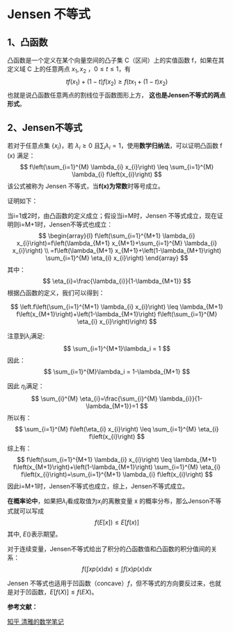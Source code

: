 # Jensen 不等式

## 1、凸函数

凸函数是一个定义在某个向量空间的凸子集 C（区间）上的实值函数 f，如果在其定义域 C 上的任意两点 $x_1,x_2$ ，$0\leq t \leq 1$，有
$$
t f\left(x_{1}\right)+(1-t) f\left(x_{2}\right) \geq f\left(t x_{1}+(1-t) x_{2}\right)
$$
也就是说凸函数任意两点的割线位于函数图形上方， **这也是Jensen不等式的两点形式**。

## 2、Jensen不等式

若对于任意点集 $\{x_i\}$，若 $\lambda_{i} \geq 0$ 且$\sum_{i} \lambda_{i}=1$，使用**数学归纳法**，可以证明凸函数 f (x) 满足：
$$
f\left(\sum_{i=1}^{M} \lambda_{i} x_{i}\right) \leq \sum_{i=1}^{M} \lambda_{i} f\left(x_{i}\right)
$$
该公式被称为 Jensen 不等式，当**f(x)为常数**时等号成立。

证明如下：

当i=1或2时，由凸函数的定义成立；假设当i=M时，Jensen 不等式成立，现在证明则i=M+1时，Jensen不等式也成立：
$$
\begin{array}{l}
f\left(\sum_{i=1}^{M+1} \lambda_{i} x_{i}\right)=f\left(\lambda_{M+1} x_{M+1}+\sum_{i=1}^{M} \lambda_{i} x_{i}\right) \\
=f\left(\lambda_{M+1} x_{M+1}+\left(1-\lambda_{M+1}\right) \sum_{i=1}^{M} \eta_{i} x_{i}\right)
\end{array}
$$
其中：
$$
\eta_{i}=\frac{\lambda_{i}}{1-\lambda_{M+1}}
$$
根据凸函数的定义，我们可以得到：

$$
\left.f\left(\sum_{i=1}^{M+1} \lambda_{i} x_{i}\right) \leq \lambda_{M+1} f\left(x_{M+1}\right)+\left(1-\lambda_{M+1}\right) f\left(\sum_{i=1}^{M} \eta_{i} x_{i}\right)\right)
$$

注意到$\lambda_i$满足:
$$
\sum_{i=1}^{M+1}\lambda_i  = 1
$$
因此：
$$
\sum_{i=1}^{M}\lambda_i  = 1-\lambda_{M+1}
$$

因此 $\eta_i$满足：
$$
\sum_{i}^{M} \eta_{i}=\frac{\sum_{i}^{M} \lambda_{i}}{1-\lambda_{M+1}}=1
$$
所以有：
$$
\sum_{i=1}^{M} f\left(\eta_{i} x_{i}\right) \leq \sum_{i=1}^{M} \eta_{i} f\left(x_{i}\right)
$$
综上有：
$$
f\left(\sum_{i=1}^{M+1} \lambda_{i} x_{i}\right) \leq \lambda_{M+1} f\left(x_{M+1}\right)+\left(1-\lambda_{M+1}\right) \sum_{i=1}^{M} \eta_{i} f\left(x_{i}\right)=\sum_{i=1}^{M+1} \lambda_{i} f\left(x_{i}\right)
$$
因此i=M+1时，Jensen不等式也成立，综上，Jensen不等式成立。

**在概率论中**，如果把$\lambda_i$看成取值为$x_i$的离散变量 x 的概率分布，那么Jenson不等式就可以写成\
$$
f\left(E[x] \right) \leq E[f\left(x\right)]
$$
其中, $E()$表示期望。

对于连续变量，Jensen不等式给出了积分的凸函数值和凸函数的积分值间的关系：
$$
f\left(\int x p(x) d x\right) \leq \int f(x) p(x) d x
$$

Jensen 不等式也适用于凹函数（concave）$f$，但不等式的方向要反过来，也就是对于凹函数，$E[f(X)] \le f(EX)$。

**参考文献：**

[知乎 清雅的数学笔记](https://zhuanlan.zhihu.com/p/39315786#:~:text=Jensen%E4%B8%8D%E7%AD%89%E5%BC%8F%EF%BC%88Jensen%27s%20inequality%EF%BC%89%E6%98%AF%E4%BB%A5%E4%B8%B9%E9%BA%A6%E6%95%B0%E5%AD%A6%E5%AE%B6Johan,Jensen%E5%91%BD%E5%90%8D%E7%9A%84%EF%BC%8C%E5%AE%83%E5%9C%A8%E6%A6%82%E7%8E%87%E8%AE%BA%E3%80%81%E6%9C%BA%E5%99%A8%E5%AD%A6%E4%B9%A0%E3%80%81%E6%B5%8B%E5%BA%A6%E8%AE%BA%E3%80%81%E7%BB%9F%E8%AE%A1%E7%89%A9%E7%90%86%E7%AD%89%E9%A2%86%E5%9F%9F%E9%83%BD%E6%9C%89%E7%9B%B8%E5%85%B3%E5%BA%94%E7%94%A8%E3%80%82%20%E5%9C%A8%E6%9C%BA%E5%99%A8%E5%AD%A6%E4%B9%A0%E9%A2%86%E5%9F%9F%EF%BC%8C%E6%88%91%E7%9B%AE%E5%89%8D%E6%8E%A5%E8%A7%A6%E5%88%B0%E7%9A%84%E6%98%AF%E7%94%A8Jensen%E4%B8%8D%E7%AD%89%E5%BC%8F%E7%94%A8%E6%9D%A5%E8%AF%81%E6%98%8EKL%E6%95%A3%E5%BA%A6%E5%A4%A7%E4%BA%8E%E7%AD%89%E4%BA%8E0%20%EF%BC%88%E4%BB%A5%E5%90%8E%E5%86%99%E4%B8%80%E7%AF%87%E6%96%87%E7%AB%A0%E6%80%BB%E7%BB%93%E4%B8%80%E4%B8%8B%EF%BC%89%E3%80%82)